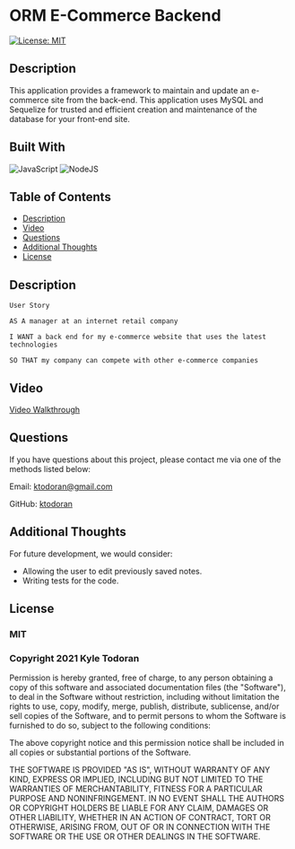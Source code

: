 # ORM E-Commerce Backend
        
[![License: MIT](https://img.shields.io/badge/License-MIT-yellow.svg)](https://opensource.org/licenses/MIT)
      
## Description

This application provides a framework to maintain and update an e-commerce site from the back-end. This application uses MySQL and Sequelize for trusted and efficient creation and maintenance of the database for your front-end site.

## Built With
    
<img alt="JavaScript" src="https://img.shields.io/badge/javascript-%23323330.svg?style=for-the-badge&logo=javascript&logoColor=%23F7DF1E"/>

<img alt="NodeJS" src="https://img.shields.io/badge/node.js-%2343853D.svg?style=for-the-badge&logo=node-dot-js&logoColor=white"/>


## Table of Contents

* [Description](#description)
* [Video](#video)
* [Questions](#questions)
* [Additional Thoughts](#additional-thoughts)
* [License](#license)

## Description
  `User Story`

    AS A manager at an internet retail company

    I WANT a back end for my e-commerce website that uses the latest technologies

    SO THAT my company can compete with other e-commerce companies

## Video
[Video Walkthrough](https://drive.google.com/file/d/1esD9PzSNFZv_lNr9bjpil3ub70AVuNax/view)

## Questions
If you have questions about this project, please contact me via one of the methods listed below:

Email: ktodoran@gmail.com

GitHub: [ktodoran](https://github.com/ktodoran)

## Additional Thoughts

For future development, we would consider:

* Allowing the user to edit previously saved notes.
* Writing tests for the code.

## License
        
### MIT
        
### Copyright 2021 Kyle Todoran
        
Permission is hereby granted, free of charge, to any person obtaining a copy of this software and associated documentation files (the "Software"), to deal in the Software without restriction, including without limitation the rights to use, copy, modify, merge, publish, distribute, sublicense, and/or sell copies of the Software, and to permit persons to whom the Software is furnished to do so, subject to the following conditions:

  The above copyright notice and this permission notice shall be included in all copies or substantial portions of the Software.

  THE SOFTWARE IS PROVIDED "AS IS", WITHOUT WARRANTY OF ANY KIND, EXPRESS OR IMPLIED, INCLUDING BUT NOT LIMITED TO THE WARRANTIES OF MERCHANTABILITY, FITNESS FOR A PARTICULAR PURPOSE AND NONINFRINGEMENT. IN NO EVENT SHALL THE AUTHORS OR COPYRIGHT HOLDERS BE LIABLE FOR ANY CLAIM, DAMAGES OR OTHER LIABILITY, WHETHER IN AN ACTION OF CONTRACT, TORT OR OTHERWISE, ARISING FROM, OUT OF OR IN CONNECTION WITH THE SOFTWARE OR THE USE OR OTHER DEALINGS IN THE SOFTWARE.